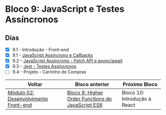 # Bloco 9: JavaScript e Testes Assíncronos

## Dias

- [x] 9.1 - Introdução - Front-end
- [x] 9.1 - [JavaScript Assíncrono e Callbacks](https://github.com/miguel5g/trybe/tree/main/02-front-end/09-JavaScript%20e%20Testes%20Ass%C3%ADncronos/01-JavaScript%20Ass%C3%ADncrono%20e%20Callbacks)
- [x] 9.2 - [JavaScript Assíncrono - Fetch API e async/await](https://github.com/miguel5g/trybe/tree/main/02-front-end/09-JavaScript%20e%20Testes%20Ass%C3%ADncronos/02-JavaScript%20Ass%C3%ADncrono%20-%20Fetch%20API%20e%20async)
- [x] 9.3 - [Jest - Testes Assíncronos](https://github.com/miguel5g/trybe/tree/main/02-front-end/09-JavaScript%20e%20Testes%20Ass%C3%ADncronos/03-Jest%20-%20Testes%20Ass%C3%ADncronos)
- [ ] 9.4 - Projeto - Carrinho de Compras

| Voltar                                                                                           | Bloco anterior                                                                                                                                                        | Próximo Bloco                |
| ------------------------------------------------------------------------------------------------ | --------------------------------------------------------------------------------------------------------------------------------------------------------------------- | ---------------------------- |
| [Módulo 02: Desenvolvimento Front-end](https://github.com/miguel5g/trybe/tree/main/02-front-end) | [Bloco 8: Higher Order Functions do JavaScript ES6](https://github.com/miguel5g/trybe/tree/main/01-fundamentos/08-Higher%20Order%20Functions%20do%20JavaScript%20ES6) | Bloco 10: Introdução à React |
